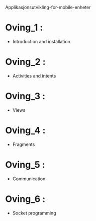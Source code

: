 
Applikasjonsutvikling-for-mobile-enheter


# Oving_1 : 
* Introduction and installation
# Oving_2 : 
* Activities and intents
# Oving_3 : 
* Views
# Oving_4 :
* Fragments
# Oving_5 : 
* Communication
# Oving_6 :
* Socket programming
